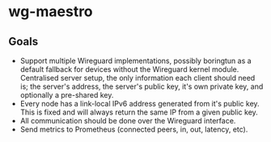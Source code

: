 # wg-maestro
## Goals
 * Support multiple Wireguard implementations, possibly boringtun as a default fallback for devices without the Wireguard kernel module.  Centralised server setup, the only information each client should need is; the server's address, the server's public key, it's own private key, and optionally a pre-shared key.
 * Every node has a link-local IPv6 address generated from it's public key. This is fixed and will always return the same IP from a given public key.
 * All communication should be done over the Wireguard interface.
 * Send metrics to Prometheus (connected peers, in, out, latency, etc).
